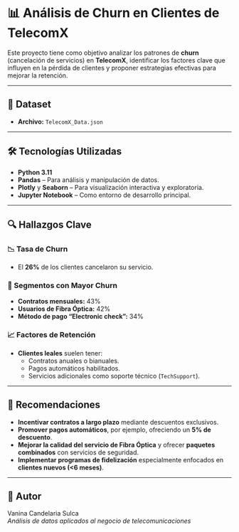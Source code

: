 # 📊 Análisis de Churn en Clientes de TelecomX

Este proyecto tiene como objetivo analizar los patrones de **churn** (cancelación de servicios) en **TelecomX**, identificar los factores clave que influyen en la pérdida de clientes y proponer estrategias efectivas para mejorar la retención.

---

## 📁 Dataset

- **Archivo:** `TelecomX_Data.json`

---

## 🛠 Tecnologías Utilizadas

- **Python 3.11**
- **Pandas** – Para análisis y manipulación de datos.
- **Plotly** y **Seaborn** – Para visualización interactiva y exploratoria.
- **Jupyter Notebook** – Como entorno de desarrollo principal.

---

## 🔍 Hallazgos Clave

### 📉 Tasa de Churn
- El **26%** de los clientes cancelaron su servicio.

### 🔺 Segmentos con Mayor Churn
- **Contratos mensuales:** 43%
- **Usuarios de Fibra Óptica:** 42%
- **Método de pago “Electronic check”:** 34%

### 📈 Factores de Retención
- **Clientes leales** suelen tener:
  - Contratos anuales o bianuales.
  - Pagos automáticos habilitados.
  - Servicios adicionales como soporte técnico (`TechSupport`).

---

## 🚀 Recomendaciones

- **Incentivar contratos a largo plazo** mediante descuentos exclusivos.
- **Promover pagos automáticos**, por ejemplo, ofreciendo un **5% de descuento**.
- **Mejorar la calidad del servicio de Fibra Óptica** y ofrecer **paquetes combinados** con servicios de seguridad.
- **Implementar programas de fidelización** especialmente enfocados en **clientes nuevos (<6 meses)**.

---

## 🧠 Autor

Vanina Candelaria Sulca  
*Análisis de datos aplicados al negocio de telecomunicaciones*
